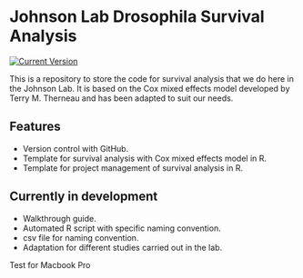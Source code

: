 # Johnson Lab Drosophila Survival Analysis

[![Current Version](https://img.shields.io/badge/tag-v1.0.2-blue)](https://github.com/equanimity-23/johnson_survival-analysis/tags)

This is a repository to store the code for survival analysis that we do here in the Johnson Lab. It is based on the Cox mixed effects model developed by Terry M. Therneau and has been adapted to suit our needs.

## Features

- Version control with GitHub.
- Template for survival analysis with Cox mixed effects model in R.
- Template for project management of survival analysis in R.

## Currently in development
- Walkthrough guide.
- Automated R script with specific naming convention.
- csv file for naming convention.
- Adaptation for different studies carried out in the lab. 


Test for Macbook Pro